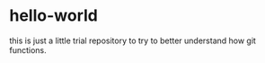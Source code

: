 # hello-world
this is just a little trial repository to try to better understand how git functions.
